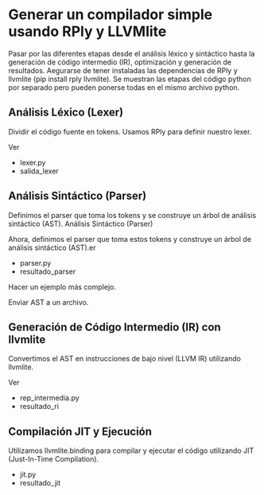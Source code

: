 # Generar un compilador simple usando RPly y LLVMlite

Pasar por las diferentes etapas desde el análisis léxico y sintáctico hasta la generación de código intermedio (IR), optimización y generación de resultados.
Aegurarse de tener instaladas las dependencias de RPly y llvmlite (pip install rply llvmlite).
Se muestran las etapas del código python por separado pero pueden ponerse todas en el mismo archivo python.

## Análisis Léxico (Lexer)

Dividir el código fuente en tokens. Usamos RPly para definir nuestro lexer.

Ver
- lexer.py
- salida_lexer

## Análisis Sintáctico (Parser)

Definimos el parser que toma los tokens y se construye un árbol de análisis sintáctico (AST).
Análisis Sintáctico (Parser)

Ahora, definimos el parser que toma estos tokens y construye un árbol de análisis sintáctico (AST).er 
- parser.py
- resultado_parser

Hacer un ejemplo más complejo.

Enviar AST a un archivo.

## Generación de Código Intermedio (IR) con llvmlite

Convertimos el AST en instrucciones de bajo nivel (LLVM IR) utilizando llvmlite.

Ver
- rep_intermedia.py
- resultado_ri

## Compilación JIT y Ejecución

Utilizamos llvmlite.binding para compilar y ejecutar el código utilizando JIT (Just-In-Time Compilation).  

- jit.py
- resultado_jit
